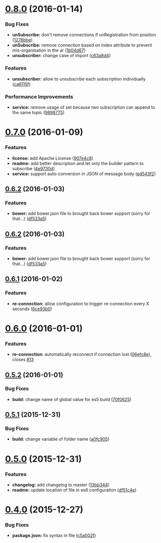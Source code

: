 <a name="0.8.0"></a>
# [0.8.0](https://github.com/davinkevin/AngularStompDK/compare/v0.7.0...v0.8.0) (2016-01-14)


### Bug Fixes

* **unSubscribe:** don't remove connections if unRegistration from position ([1278bbe](https://github.com/davinkevin/AngularStompDK/commit/1278bbe))
* **unSubscribe:** remove connection based on index attribute to prevent mis-organisation in the ar ([1b04d67](https://github.com/davinkevin/AngularStompDK/commit/1b04d67))
* **unsubscriber:** change case of import ([c63a8d4](https://github.com/davinkevin/AngularStompDK/commit/c63a8d4))

### Features

* **unsubscriber:** allow to unsubscribe each subscription individually ([ca6115f](https://github.com/davinkevin/AngularStompDK/commit/ca6115f))

### Performance Improvements

* **service:** remove usage of set because two subscription can append to the same topic ([9898775](https://github.com/davinkevin/AngularStompDK/commit/9898775))



<a name="0.7.0"></a>
# [0.7.0](https://github.com/davinkevin/AngularStompDK/compare/v0.6.2...v0.7.0) (2016-01-09)


### Features

* **license:** add Apache License ([907e4c8](https://github.com/davinkevin/AngularStompDK/commit/907e4c8))
* **readme:** add better description and let only the builder pattern to subscribe ([4e9730d](https://github.com/davinkevin/AngularStompDK/commit/4e9730d))
* **service:** support auto-conversion in JSON of message body ([ed543f2](https://github.com/davinkevin/AngularStompDK/commit/ed543f2))



<a name="0.6.2"></a>
## [0.6.2](https://github.com/davinkevin/AngularStompDK/compare/v0.6.1...v0.6.2) (2016-01-03)


### Features

* **bower:** add bower.json file to brought back bower support (sorry for that...) ([df533a5](https://github.com/davinkevin/AngularStompDK/commit/df533a5))



<a name="0.6.2"></a>
## [0.6.2](https://github.com/davinkevin/AngularStompDK/compare/v0.6.1...v0.6.2) (2016-01-03)


### Features

* **bower:** add bower.json file to brought back bower support (sorry for that...) ([df533a5](https://github.com/davinkevin/AngularStompDK/commit/df533a5))



<a name="0.6.1"></a>
## [0.6.1](https://github.com/davinkevin/AngularStompDK/compare/v0.6.0...v0.6.1) (2016-01-02)


### Features

* **re-connection:** allow configuration to trigger re-connection every X seconds ([6ce93b0](https://github.com/davinkevin/AngularStompDK/commit/6ce93b0))



<a name="0.6.0"></a>
# [0.6.0](https://github.com/davinkevin/AngularStompDK/compare/v0.5.2...v0.6.0) (2016-01-01)


### Features

* **re-connection:** automatically reconnect if connection lost ([06efc8e](https://github.com/davinkevin/AngularStompDK/commit/06efc8e)), closes [#13](https://github.com/davinkevin/AngularStompDK/issues/13)



<a name="0.5.2"></a>
## [0.5.2](https://github.com/davinkevin/AngularStompDK/compare/v0.5.1...v0.5.2) (2016-01-01)


### Bug Fixes

* **build:** change name of global value for es5 build ([70f0625](https://github.com/davinkevin/AngularStompDK/commit/70f0625))



<a name="0.5.1"></a>
## [0.5.1](https://github.com/davinkevin/AngularStompDK/compare/v0.5.0...v0.5.1) (2015-12-31)


### Bug Fixes

* **build:** change variable of folder name ([a0fc905](https://github.com/davinkevin/AngularStompDK/commit/a0fc905))



<a name="0.5.0"></a>
# [0.5.0](https://github.com/davinkevin/AngularStompDK/compare/v0.4.1...v0.5.0) (2015-12-31)


### Features

* **changelog:** add changelog to master ([13bb344](https://github.com/davinkevin/AngularStompDK/commit/13bb344))
* **readme:** update location of file in es6 configuraiton ([df51c4e](https://github.com/davinkevin/AngularStompDK/commit/df51c4e))



<a name="0.4.0"></a>
# [0.4.0](https://github.com/davinkevin/AngularStompDK/compare/v0.3.4...v0.4.0) (2015-12-27)


### Bug Fixes

* **package.json:** fix syntax in file ([c5a002f](https://github.com/davinkevin/AngularStompDK/commit/c5a002f))


